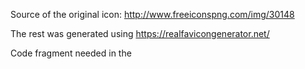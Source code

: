 Source of the original icon:
http://www.freeiconspng.com/img/30148

The rest was generated using
https://realfavicongenerator.net/

Code fragment needed in the <head>

<link rel="apple-touch-icon" sizes="180x180" href="/apple-touch-icon.png">
<link rel="icon" type="image/png" sizes="32x32" href="/favicon-32x32.png">
<link rel="icon" type="image/png" sizes="16x16" href="/favicon-16x16.png">
<link rel="manifest" href="/manifest.json">
<link rel="mask-icon" href="/safari-pinned-tab.svg" color="#5bbad5">
<meta name="msapplication-TileColor" content="#2d89ef">
<meta name="msapplication-TileImage" content="/mstile-144x144.png">
<meta name="theme-color" content="#ffffff">
